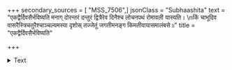 +++
secondary_sources = [ "MSS_7506",]
jsonClass = "Subhaashita"
text = "एकद्वैर्दिवसैर्भविष्यति मनाग् दोरन्तरं दन्तुरं द्वित्रैरेव दिनैश्च लोचनपथं रोमावली यास्यति।  \nकिं चाभूदिव वासरैस्त्रिचतुरैश्चाञ्चल्यमस्या दृशोस् तज्जेतुं जगतीमनङ्ग किमतीवायासमालंबसे॥"
title = "एकद्वैर्दिवसैर्भविष्यति"

+++

<details><summary>Text</summary>

एकद्वैर्दिवसैर्भविष्यति मनाग् दोरन्तरं दन्तुरं द्वित्रैरेव दिनैश्च लोचनपथं रोमावली यास्यति।  
किं चाभूदिव वासरैस्त्रिचतुरैश्चाञ्चल्यमस्या दृशोस् तज्जेतुं जगतीमनङ्ग किमतीवायासमालंबसे॥
</details>
